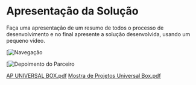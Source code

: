 # Apresentação da Solução

Faça uma apresentação de um resumo de todos o processo de desenvolvimento e no final apresente a solução desenvolvida, usando um pequeno vídeo.

[![Navegação](https://github.com/ICEI-PUC-Minas-PMV-ADS/pmv-ads-2024-1-e5-universalbox-app-t6/assets/140434422/778824c6-4a21-4181-b4c2-54dcaae7d4de)



[![Depoimento do Parceiro](https://github.com/ICEI-PUC-Minas-PMV-ADS/pmv-ads-2024-1-e5-universalbox-app-t6/assets/140434422/850e90ec-1b50-4910-97f5-a81e18066fd1)

[AP UNIVERSAL BOX.pdf](https://github.com/user-attachments/files/15949154/AP.UNIVERSAL.BOX.pdf)
[Mostra de Projetos Universal Box.pdf](https://github.com/user-attachments/files/16022902/Mostra.de.Projetos.Universal.Box.pdf)
